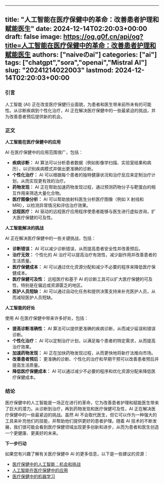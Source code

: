 
---
title: "人工智能在医疗保健中的革命：改善患者护理和赋能医生"
date: 2024-12-14T02:20:03+00:00
draft: false
image: https://og.g0f.cn/api/og?title=人工智能在医疗保健中的革命：改善患者护理和赋能医生
authors: ["naiveのai"]
categories: ["ai"]
tags: ["chatgpt","sora","openai","Mistral AI"]
slug: "20241214022003"
lastmod: 2024-12-14T02:20:03+00:00
---
### 引言

人工智能 (AI) 正在改变医疗保健行业面貌，为患者和医生带来前所未有的可能性。从诊断疾病到个性化治疗，AI 正在解决医疗保健中的一些最紧迫的挑战，并为改善患者预后提供新的机会。

### 正文

**人工智能在医疗保健中的应用**

AI 在医疗保健中的应用范围很广，包括：

* **疾病诊断：** AI 算法可以分析患者数据（例如影像学扫描、实验室结果和病历），以识别疾病模式并做出更准确的诊断。
* **个性化治疗：** AI 可以根据每个患者的独特健康状况和治疗反应来定制治疗计划，从而实现更有效的治疗。
* **药物发现：** AI 正在帮助加速药物发现过程，通过预测药物分子与靶蛋白的相互作用来筛选大量化合物。
* **医疗图像分析：** AI 可以帮助放射科医生分析医疗图像（例如 X 射线和 MRI），以检测异常情况和评估治疗效果。
* **远程医疗：** AI 驱动的远程医疗应用程序使患者能够与医生进行虚拟咨询，扩大医疗保健的可及性。

**人工智能解决的挑战**

AI 正在解决医疗保健中的一些关键挑战，包括：

* **诊断错误：** AI 可以减少诊断错误，从而提高患者安全性并改善预后。
* **治疗无效：** 个性化的 AI 治疗可以提高治疗有效性，减少副作用并改善患者的生活质量。
* **医疗保健成本：** AI 可以通过优化资源分配和减少不必要的程序来降低医疗保健成本。
* **医疗保健可及性：** 远程医疗和基于 AI 的诊断工具可以扩大医疗保健的可及性，特别是在偏远或资源匮乏的地区。
* **医护人员短缺：** AI 可以通过自动化任务和提供决策支持来补充医护人员，从而减轻医护人员短缺。

**人工智能的好处**

使用 AI 在医疗保健中带来许多好处，包括：

* **提高诊断准确性：** AI 算法可以提供更准确的疾病诊断，从而减少延误和错误诊断。
* **个性化治疗：** AI 可以定制治疗计划，以满足每个患者的特定需求，从而提高治疗效果。
* **加速药物发现：** AI 正在加快药物发现过程，从而更快地将新疗法推向市场。
* **改善患者预后：** 更准确的诊断、个性化的治疗和早期干预可以改善患者预后并提高生活质量。
* **降低医疗保健成本：** AI 可以通过减少不必要的程序和优化资源分配来降低医疗保健成本。

### 结论

医疗保健中的人工智能是一场正在进行的革命，它为改善患者护理和赋能医生带来了巨大的潜力。从诊断到治疗，再到药物发现和医疗保健可及性，AI 正在解决医疗保健中的一些最紧迫的挑战。虽然 AI 不会取代医生，但它可以作为一种强大的工具来补充他们的技能，并帮助他们提供更好的患者护理。随着 AI 技术的不断发展，我们很可能会看到医疗保健领域出现更多创新和进步，从而为患者和医生创造一个更健康、更美好的未来。

**下一步行动**

如果您有兴趣了解有关医疗保健中 AI 的更多信息，以下是一些建议的资源：

* [医疗保健中的人工智能：机会和挑战](https://www.healthaffairs.org/doi/full/10.1377/hlthaff.2017.1632)
* [人工智能在医疗保健中的应用](https://www.mckinsey.com/industries/healthcare-systems-and-services/our-insights/artificial-intelligence-in-healthcare)
* [医疗保健中的机器学习](https://www.coursera.org/specializations/machine-learning-healthcare)